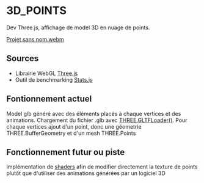 # 3D_POINTS
Dev Three.js, affichage de model 3D en nuage de points.

 [Projet sans nom.webm](https://user-images.githubusercontent.com/34337152/218484636-1ccac48c-8c87-4199-ae4a-5bd5cc012769.webm)

## Sources
 - Librairie WebGL [Three.js](https://threejs.org/docs/index.html#manual/en/introduction/Installation)
 - Outil de benchmarking [Stats.js](https://github.com/mrdoob/stats.js/)
 
## Fontionnement actuel
Model glb généré avec des éléments placés à chaque vertices et des animations. 
Chargement du fichier .glb avec [THREE.GLTFLoader()](https://threejs.org/docs/index.html?q=gltf#examples/en/loaders/GLTFLoader). 
Pour chaque vertices ajout d'un point, donc une géometrie THREE.BufferGeometry et d'un mesh THREE.Points

## Fonctionnement futur ou piste
Implémentation de [shaders](https://threejs.org/docs/index.html?q=shader#api/en/materials/ShaderMaterial) afin de modifier directement la texture de points plutôt que d'utiliser des animations générées par un logiciel 3D